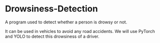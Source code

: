 # Drowsiness-Detection
A program used to detect whether a person is drowsy or not.


It can be used in vehicles to avoid any road accidents.
We will use PyTorch and YOLO to detect this drowsiness of a driver.
